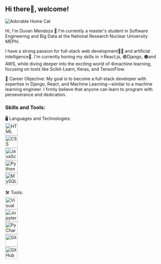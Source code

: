## Hi there👋, welcome!

![Adorable Home Cat](https://github.com/user-attachments/assets/6ce06de3-b9cb-45ec-900f-a4ed68c0bc6f)



Hi, I'm Duvan Mendoza 🌟
I'm currently a master's student in Software Engineering and Big Data at the National Research Nuclear University MEPhI.

I have a strong passion for full-stack web development👨‍💻 and artificial intelligence🤖. I'm currently honing my skills in ⚛React.js, 🟢Django, 🟠and AWS, while diving deeper into the exciting world of ⚙machine learning, focusing on tools like Scikit-Learn, Keras, and TensorFlow.

🎯 Career Objective:
My goal is to become a full-stack developer with expertise in Django, React, and Machine Learning—similar to a machine learning engineer. I firmly believe that anyone can learn to program with perseverance and dedication.

### Skills and Tools:
🖥️ Languages and Technologies:  
<img src="[URL_HTML_LOGO](https://raw.githubusercontent.com/devicons/devicon/master/icons/html5/html5-original.svg)" alt="HTML" width="40" height="40"/>  
<img src="URL_CSS_LOGO" alt="CSS" width="40" height="40"/>  
<img src="URL_JS_LOGO" alt="JavaScript" width="40" height="40"/>  
<img src="URL_PYTHON_LOGO" alt="Python" width="40" height="40"/>  
<img src="URL_MYSQL_LOGO" alt="MySQL" width="40" height="40"/>  

🛠️ Tools:  
<img src="URL_VSC_LOGO" alt="Visual Studio Code" width="40" height="40"/>  
<img src="URL_JUPYTER_LOGO" alt="Jupyter Notebook" width="40" height="40"/>  
<img src="URL_PYCHARM_LOGO" alt="PyCharm" width="40" height="40"/>  
<img src="URL_GIT_LOGO" alt="Git" width="40" height="40"/>  
<img src="URL_GITHUB_LOGO" alt="GitHub" width="40" height="40"/>  

